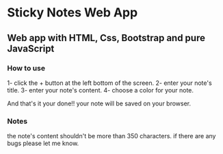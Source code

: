 # Sticky Notes Web App

## Web app with HTML, Css, Bootstrap and pure JavaScript 

### How to use

1- click the + button at the left bottom of the screen.
2- enter your note's title.
3- enter your note's content.
4- choose a color for your note.
 
 And that's it your done!!
 your note will be saved on your browser.


### Notes
the note's content shouldn't be more than 350 characters.
if there are any bugs please let me know.